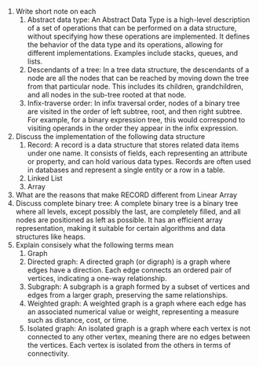 1. Write short note on each
	1. Abstract data type: An Abstract Data Type is a high-level description of a set of operations that can be performed on a data structure, without specifying how these operations are implemented. It defines the behavior of the data type and its operations, allowing for different implementations. Examples include stacks, queues, and lists.
	2. Descendants of a tree: In a tree data structure, the descendants of a node are all the nodes that can be reached by moving down the tree from that particular node. This includes its children, grandchildren, and all nodes in the sub-tree rooted at that node.
	3. Infix-traverse order:  In infix traversal order, nodes of a binary tree are visited in the order of left subtree, root, and then right subtree. For example, for a binary expression tree, this would correspond to visiting operands in the order they appear in the infix expression.
2. Discuss the implementation of the following data structure
	1. Record: A record is a data structure that stores related data items under one name. It consists of fields, each representing an attribute or property, and can hold various data types. Records are often used in databases and represent a single entity or a row in a table.
	2. Linked List
	3. Array
3. What are the reasons that make RECORD different from Linear Array
4. Discuss complete binary tree: A complete binary tree is a binary tree where all levels, except possibly the last, are completely filled, and all nodes are positioned as left as possible. It has an efficient array representation, making it suitable for certain algorithms and data structures like heaps.
5. Explain consisely what the following terms mean
	1. Graph
	2. Directed graph: A directed graph (or digraph) is a graph where edges have a direction. Each edge connects an ordered pair of vertices, indicating a one-way relationship.
	3. Subgraph: A subgraph is a graph formed by a subset of vertices and edges from a larger graph, preserving the same relationships.
	4. Weighted graph: A weighted graph is a graph where each edge has an associated numerical value or weight, representing a measure such as distance, cost, or time.
	5. Isolated graph: An isolated graph is a graph where each vertex is not connected to any other vertex, meaning there are no edges between the vertices. Each vertex is isolated from the others in terms of connectivity.